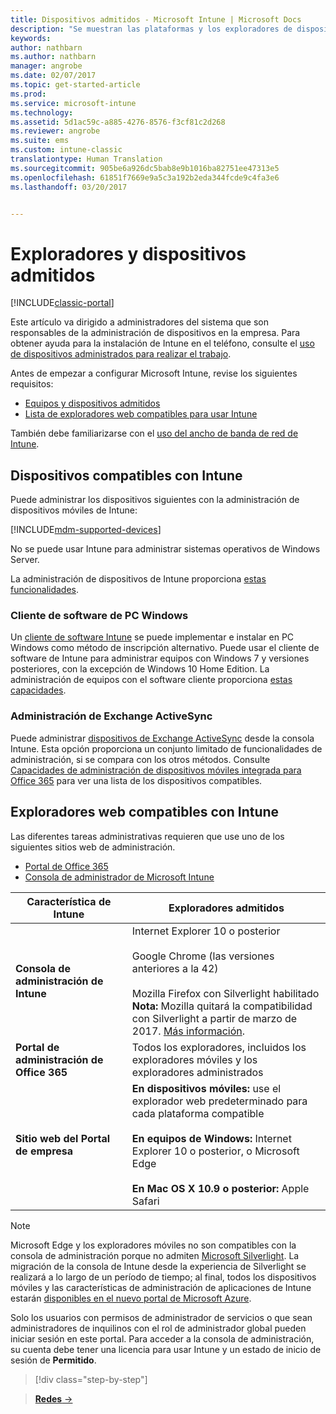 ```yaml
---
title: Dispositivos admitidos - Microsoft Intune | Microsoft Docs
description: "Se muestran las plataformas y los exploradores de dispositivo admitidos para la administración de dispositivos de Intune."
keywords: 
author: nathbarn
ms.author: nathbarn
manager: angrobe
ms.date: 02/07/2017
ms.topic: get-started-article
ms.prod: 
ms.service: microsoft-intune
ms.technology: 
ms.assetid: 5d1ac59c-a885-4276-8576-f3cf81c2d268
ms.reviewer: angrobe
ms.suite: ems
ms.custom: intune-classic
translationtype: Human Translation
ms.sourcegitcommit: 905be6a926dc5bab8e9b1016ba82751ee47313e5
ms.openlocfilehash: 61851f7669e9a5c3a192b2eda344fcde9c4fa3e6
ms.lasthandoff: 03/20/2017


---
```


# <a name="supported-devices-and-browsers"></a>Exploradores y dispositivos admitidos

[!INCLUDE[classic-portal](../includes/classic-portal.md)]

Este artículo va dirigido a administradores del sistema que son responsables de la administración de dispositivos en la empresa. Para obtener ayuda para la instalación de Intune en el teléfono, consulte el [uso de dispositivos administrados para realizar el trabajo](https://docs.microsoft.com/intune/enduser/company-portal-frequently-asked-questions).

Antes de empezar a configurar Microsoft Intune, revise los siguientes requisitos:

- [Equipos y dispositivos admitidos](#intune-supported-devices)
- [Lista de exploradores web compatibles para usar Intune](#intune-supported-web-browsers)

También debe familiarizarse con el [uso del ancho de banda de red de Intune](network-bandwidth-use.md).

## <a name="intune-supported-devices"></a>Dispositivos compatibles con Intune

Puede administrar los dispositivos siguientes con la administración de dispositivos móviles de Intune:

[!INCLUDE[mdm-supported-devices](../includes/mdm-supported-devices.md)]

No se puede usar Intune para administrar sistemas operativos de Windows Server.

La administración de dispositivos de Intune proporciona [estas funcionalidades](mobile-device-management-capabilities-in-microsoft-intune.md).

### <a name="windows-pc-software-client"></a>Cliente de software de PC Windows

Un [cliente de software Intune](/intune/deploy-use/manage-windows-pcs-with-microsoft-intune) se puede implementar e instalar en PC Windows como método de inscripción alternativo. Puede usar el cliente de software de Intune para administrar equipos con Windows 7 y versiones posteriores, con la excepción de Windows 10 Home Edition. La administración de equipos con el software cliente proporciona [estas capacidades](windows-pc-management-capabilities-in-microsoft-intune.md).

### <a name="exchange-activesync-management"></a>Administración de Exchange ActiveSync

Puede administrar [dispositivos de Exchange ActiveSync](/intune/deploy-use/mobile-device-management-with-exchange-activesync-and-microsoft-intune) desde la consola Intune. Esta opción proporciona un conjunto limitado de funcionalidades de administración, si se compara con los otros métodos. Consulte [Capacidades de administración de dispositivos móviles integrada para Office 365](https://support.office.com/article/Capabilities-of-built-in-Mobile-Device-Management-for-Office-365-a1da44e5-7475-4992-be91-9ccec25905b0) para ver una lista de los dispositivos compatibles.

## <a name="intune-supported-web-browsers"></a>Exploradores web compatibles con Intune

Las diferentes tareas administrativas requieren que use uno de los siguientes sitios web de administración.

- [Portal de Office 365](http://go.microsoft.com/fwlink/p/?LinkId=698854)
- [Consola de administrador de Microsoft Intune](https://admin.manage.microsoft.com/)

|Característica de Intune |Exploradores admitidos|
|---------|---------|
|**Consola de administración de Intune**     |  Internet Explorer 10 o posterior<br /><br />Google Chrome (las versiones anteriores a la 42)<br /><br />Mozilla Firefox con Silverlight habilitado<br />**Nota:** Mozilla quitará la compatibilidad con Silverlight a partir de marzo de 2017. [Más información](https://go.microsoft.com/fwlink/?linkid=836872). |
|**Portal de administración de Office 365**     |Todos los exploradores, incluidos los exploradores móviles y los exploradores administrados  |
|**Sitio web del Portal de empresa**     |**En dispositivos móviles:** use el explorador web predeterminado para cada plataforma compatible   <br /><br />**En equipos de Windows:** Internet Explorer 10 o posterior, o Microsoft Edge<br /><br />**En Mac OS X 10.9 o posterior:** Apple Safari    |

> [!Note]
> Microsoft Edge y los exploradores móviles no son compatibles con la consola de administración porque no admiten [Microsoft Silverlight](https://msdn.microsoft.com/en-us/library/cc838158(v=vs.95).aspx). La migración de la consola de Intune desde la experiencia de Silverlight se realizará a lo largo de un período de tiempo; al final, todos los dispositivos móviles y las características de administración de aplicaciones de Intune estarán [disponibles en el nuevo portal de Microsoft Azure](https://blogs.technet.microsoft.com/enterprisemobility/2015/11/17/enhancing-managed-mobile-productivity/).


Solo los usuarios con permisos de administrador de servicios o que sean administradores de inquilinos con el rol de administrador global pueden iniciar sesión en este portal. Para acceder a la consola de administración, su cuenta debe tener una licencia para usar Intune y un estado de inicio de sesión de **Permitido**.

>[!div class="step-by-step"]

>[**Redes** &rarr;](network-bandwidth-use.md)  

